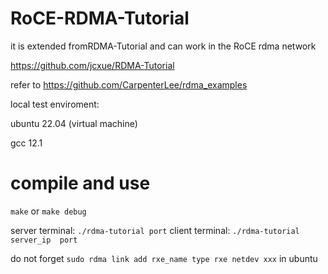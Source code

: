 # RoCE-RDMA-Tutorial

it is extended fromRDMA-Tutorial and can work in the RoCE rdma network

https://github.com/jcxue/RDMA-Tutorial

refer to https://github.com/CarpenterLee/rdma_examples

local test enviroment:

ubuntu 22.04 (virtual machine)

gcc 12.1

# compile and use
`make` or `make debug`

server terminal:  `./rdma-tutorial port`
client terminal:  `./rdma-tutorial server_ip  port`

do not forget `sudo rdma link add rxe_name type rxe netdev xxx` in ubuntu
